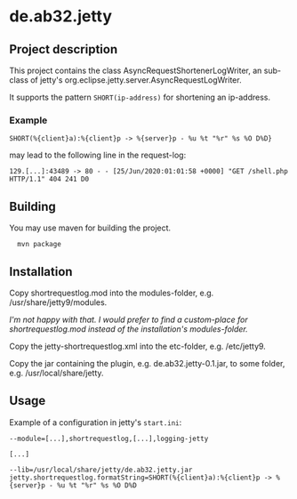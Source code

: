 # de.ab32.jetty

## Project description

This project contains the class AsyncRequestShortenerLogWriter, an sub-class of jetty's org.eclipse.jetty.server.AsyncRequestLogWriter.

It supports the pattern `SHORT(ip-address)` for shortening an ip-address.

### Example
```
SHORT(%{client}a):%{client}p -> %{server}p - %u %t "%r" %s %O D%D}
```
may lead to the following line in the request-log:
```
129.[...]:43489 -> 80 - - [25/Jun/2020:01:01:58 +0000] "GET /shell.php HTTP/1.1" 404 241 D0
```

## Building

You may use maven for building the project.
``` shell
  mvn package
```

## Installation
Copy shortrequestlog.mod into the modules-folder, e.g. /usr/share/jetty9/modules.

_I'm not happy with that. I would prefer to find a custom-place for shortrequestlog.mod instead of the installation's modules-folder._

Copy the jetty-shortrequestlog.xml into the etc-folder, e.g. /etc/jetty9.

Copy the jar containing the plugin, e.g. de.ab32.jetty-0.1.jar, to some folder, e.g. /usr/local/share/jetty.

## Usage
Example of a configuration in jetty's `start.ini`:
```
--module=[...],shortrequestlog,[...],logging-jetty

[...]

--lib=/usr/local/share/jetty/de.ab32.jetty.jar
jetty.shortrequestlog.formatString=SHORT(%{client}a):%{client}p -> %{server}p - %u %t "%r" %s %O D%D
```

